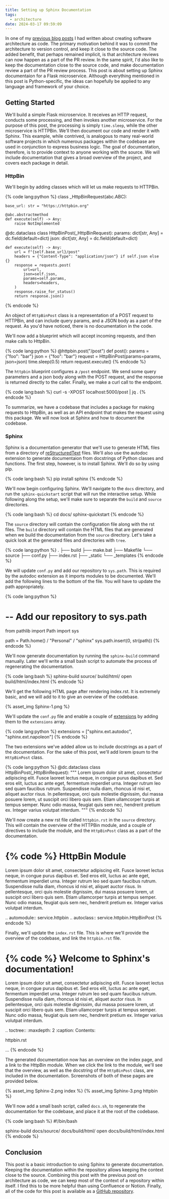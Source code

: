 ```yaml
---
title: Setting up Sphinx Documentation
tags:
  - architecture
date: 2024-03-17 09:59:09
---
```



In one of my [previous blog posts](/2023/12/11/Software-Architecture-as-Code/) I had written about creating software architecture as code. The primary motivation behind it was to commit the architecture to version control, and keep it close to the source code. The added benefit, that perhaps remained implicit, is that architecture reviews can now happen as a part of the PR review. In the same spirit, I'd also like to keep the documentation close to the source code, and make documentation review a part of the PR review process. This post is about setting up Sphinx documentaion for a Flask microservice. Although everything mentioned in this post is Python-specific, the ideas can hopefully be applied to any language and framework of your choice.  

## Getting Started  

We'll build a simple Flask microservice. It receives an HTTP request, conducts some processing, and then invokes another microservice. For the purpose of this post, the processing is simply `time.sleep`, while the other microservice is HTTPBin. We'll then document our code and render it with Sphinx. This example, while contrived, is analogous to many real-world software projects in which numerous packages within the codebase are used in conjunction to express business logic. The goal of documentation, therefore, is to provide context to anyone working with the source. We will include documentation that gives a broad overview of the project, and covers each package in detail.  

### HttpBin  

We'll begin by adding classes which will let us make requests to HTTPBin.

{% code lang:python %}
class _HttpBinRequest(abc.ABC):

    base_url: str = "https://httpbin.org"

    @abc.abstractmethod
    def execute(self) -> Any:
        raise NotImplemented


@dc.dataclass
class HttpBinPost(_HttpBinRequest):
    params: dict[str, Any] = dc.field(default=dict)
    json: dict[str, Any] = dc.field(default=dict)

    def execute(self) -> Any:
        url = f"{self.base_url}/post"
        headers = {"Content-Type": "application/json"} if self.json else {}
        response = requests.post(
            url=url, 
            json=self.json, 
            params=self.params, 
            headers=headers,
        )
        response.raise_for_status()
        return response.json()
{% endcode %}  

An object of `HttpBinPost` class is a representation of a POST request to HTTPBin, and can include query params, and a JSON body as a part of the request. As you'd have noticed, there is no documentation in the code.  

We'll now add a blueprint which will accept incoming requests, and then make calls to HttpBin. 

{% code lang:python %}
@httpbin.post("/post")
def post():
    params = {"foo": "bar"}
    json = {"foo": "bar"}
    request = HttpBinPost(params=params, json=json)
    time.sleep(0.5)
    return request.execute()
{% endcode %}  

The `httpbin` blueprint configures a `/post` endpoint. We send some query parameters and a json body along with the POST request, and the response is returned directly to the caller. Finally, we make a curl call to the endpoint. 

{% code lang:bash %}
curl -s -XPOST localhost:5000/post | jq .
{% endcode %}  

To summarize, we have a codebase that includes a package for making requests to HttpBin, as well as an API endpoint that makes the request using this package. We will now look at Sphinx and how to document the codebase.  

### Sphinx  

Sphinx is a documentation generator that we'll use to generate HTML files from a directory of [reStructuredText](https://www.sphinx-doc.org/en/master/usage/restructuredtext/index.html) files. We'll also use the autodoc extension to generate documentaion from docstrings of Python classes and functions. The first step, however, is to install Sphinx. We'll do so by using pip.  

{% code lang:bash %}
pip install sphinx
{% endcode %}  

We'll now begin configuring Sphinx. We'll navigate to the `docs` directory, and run the `sphinx-quickstart` script that will run the interactive setup. While following along the setup, we'll make sure to separate the `build` and `source` directories. 

{% code lang:bash %}
cd docs/
sphinx-quickstart
{% endcode %}  

The `source` directory will contain the configuration file along with the rst files. The `build` directory will contain the HTML files that are generated when we build the documentation from the `source` directory. Let's take a quick look at the generated files and directories with `tree`.  

{% code lang:python %}
.
├── build
├── make.bat
├── Makefile
└── source
    ├── conf.py
    ├── index.rst
    ├── _static
    └── _templates
{% endcode %}  

We will update `conf.py` and add our repository to `sys.path`. This is required by the autodoc extension as it imports modules to be documented. We'll add the following lines to the bottom of the file. You will have to update the path appropriately.

{% code lang:python %}
# -- Add our repository to sys.path
from pathlib import Path
import sys

path = Path.home() / "Personal" / "sphinx"
sys.path.insert(0, str(path))
{% endcode %}  

We'll now generate documentation by running the `sphinx-build` command manually. Later we'll write a small bash script to automate the process of regenerating the documentation.   

{% code lang:bash %}
sphinx-build source/ build/html/
open build/html/index.html
{% endcode %}  

We'll get the following HTML page after rendering index.rst. It is extremely basic, and we will add to it to give an overview of the codebase. 

{% asset_img Sphinx-1.png %}  

We'll update the `conf.py` file and enable a couple of [extensions](https://www.sphinx-doc.org/en/master/usage/extensions/index.html) by adding them to the `extensions` array.  

{% code lang:python %}
extensions = ["sphinx.ext.autodoc", "sphinx.ext.napoleon"]
{% endcode %} 

The two extensions we've added allow us to include docstrings as a part of the documentation. For the sake of this post, we'll add lorem ipsum to the `HttpBinPost` class.  

{% code lang:python %}
@dc.dataclass
class HttpBinPost(_HttpBinRequest):
    """
    Lorem ipsum dolor sit amet, consectetur adipiscing elit.
    Fusce laoreet lectus neque, in congue purus dapibus et.
    Sed eros elit, luctus ac ante eget, fermentum imperdiet urna.
    Integer rutrum leo sed quam faucibus rutrum. Suspendisse nulla diam, rhoncus id nisi et, aliquet auctor risus.
    In pellentesque, orci quis molestie dignissim, dui massa posuere lorem, ut suscipit orci libero quis sem.
    Etiam ullamcorper turpis at tempus semper.
    Nunc odio massa, feugiat quis sem nec, hendrerit pretium ex.
    Integer varius volutpat interdum.
    """
{% endcode %}  

We'll now create a new rst file called `httpbin.rst` in the `source` directory. This will contain the overview of the HTTPBin module, and a couple of directives to include the module, and the `HttpBinPost` class as a part of the documentation.  

{% code %}
HttpBin Module
==============

Lorem ipsum dolor sit amet, consectetur adipiscing elit.
Fusce laoreet lectus neque, in congue purus dapibus et.
Sed eros elit, luctus ac ante eget, fermentum imperdiet urna.
Integer rutrum leo sed quam faucibus rutrum. Suspendisse nulla diam, rhoncus id nisi et, aliquet auctor risus.
In pellentesque, orci quis molestie dignissim, dui massa posuere lorem, ut suscipit orci libero quis sem.
Etiam ullamcorper turpis at tempus semper.
Nunc odio massa, feugiat quis sem nec, hendrerit pretium ex.
Integer varius volutpat interdum.

.. automodule:: service.httpbin
.. autoclass:: service.httpbin.HttpBinPost
{% endcode %}  

Finally, we'll update the `index.rst` file. This is where we'll provide the overview of the codebase, and link the `httpbin.rst` file.  

{% code %}
Welcome to Sphinx's documentation!
==================================
Lorem ipsum dolor sit amet, consectetur adipiscing elit.
Fusce laoreet lectus neque, in congue purus dapibus et.
Sed eros elit, luctus ac ante eget, fermentum imperdiet urna.
Integer rutrum leo sed quam faucibus rutrum. Suspendisse nulla diam, rhoncus id nisi et, aliquet auctor risus.
In pellentesque, orci quis molestie dignissim, dui massa posuere lorem, ut suscipit orci libero quis sem.
Etiam ullamcorper turpis at tempus semper.
Nunc odio massa, feugiat quis sem nec, hendrerit pretium ex.
Integer varius volutpat interdum.

.. toctree::
   :maxdepth: 2
   :caption: Contents:

   httpbin.rst

...
{% endcode %}  

The generated documentation now has an overview on the index page, and a link to the HttpBin module. When we click the link to the module, we'll see that the overview, as well as the docstring of the `HttpBinPost` class, are included in the documentation. Screenshots of both of these pages are provided below.

{% asset_img Sphinx-2.png index %}
{% asset_img Sphinx-3.png httpbin %}  

We'll now add a small bash script, called `docs.sh`, to regenerate the documentation for the codebase, and place it at the root of the codebase.  

{% code lang:bash %}
#!/bin/bash

sphinx-build docs/source/ docs/build/html/
open docs/build/html/index.html
{% endcode %}  

## Conclusion  

This post is a basic introduction to using Sphinx to generate documentation. Keeping the documentation within the repository allows keeping the context close to the source. Combining this post with the previous post on architecture as code, we can keep most of the context of a repository within itself. I find this to be more helpful than using Confluence or Notion. Finally, all of the code for this post is available as a [GitHub repository](https://github.com/thescalaguy/sphinx).
